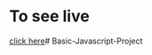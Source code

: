 # To see live

[click here](https://basic-javascript-projects-main.netlify.app/)# Basic-Javascript-Project
